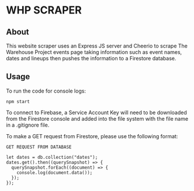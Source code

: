 # WHP SCRAPER
 
## About
 
This website scraper uses an Express JS server and Cheerio to scrape The Warehouse Project events page taking information such as event names, dates and lineups then pushes the information to a Firestore database.
 
## Usage
 
To run the code for console logs:
```
npm start
```
 
To connect to Firebase, a Service Account Key will need to be downloaded from the Firestore console and added into the file system with the file name in a .gitignore file.
 
To make a GET request from Firestore, please use the following format:
 
```
GET REQUEST FROM DATABASE
 
let dates = db.collection("dates");
dates.get().then((querySnapshot) => {
  querySnapshot.forEach((document) => {
    console.log(document.data());
  });
});
```